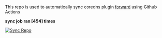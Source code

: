 This repo is used to automatically sync coredns plugin [forward](https://github.com/QZLin/forward) using Github Actions

**sync job ran [454] times**

[![Sync Repo](https://github.com/QZLin/coredns-extract/actions/workflows/sync.yaml/badge.svg)](https://github.com/QZLin/coredns-extract/actions/workflows/sync.yaml)
